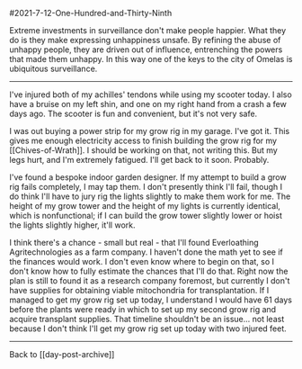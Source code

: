 #2021-7-12-One-Hundred-and-Thirty-Ninth

Extreme investments in surveillance don't make people happier.  What they do is they make expressing unhappiness unsafe.  By refining the abuse of unhappy people, they are driven out of influence, entrenching the powers that made them unhappy.  In this way one of the keys to the city of Omelas is ubiquitous surveillance.

---
I've injured both of my achilles' tendons while using my scooter today.  I also have a bruise on my left shin, and one on my right hand from a crash a few days ago.  The scooter is fun and convenient, but it's not very safe.

I was out buying a power strip for my grow rig in my garage.  I've got it.  This gives me enough electricity access to finish building the grow rig for my [[Chives-of-Wrath]].  I should be working on that, not writing this.  But my legs hurt, and I'm extremely fatigued.  I'll get back to it soon.  Probably.

I've found a bespoke indoor garden designer.  If my attempt to build a grow rig fails completely, I may tap them.  I don't presently think I'll fail, though I do think I'll have to jury rig the lights slightly to make them work for me.  The height of my grow tower and the height of my lights is currently identical, which is nonfunctional; if I can build the grow tower slightly lower or hoist the lights slightly higher, it'll work.

I think there's a chance - small but real - that I'll found Everloathing Agritechnologies as a farm company.  I haven't done the math yet to see if the finances would work.  I don't even know where to begin on that, so I don't know how to fully estimate the chances that I'll do that.  Right now the plan is still to found it as a research company foremost, but currently I don't have supplies for obtaining viable mitochondria for transplantation.  If I managed to get my grow rig set up today, I understand I would have 61 days before the plants were ready in which to set up my second grow rig and acquire transplant supplies.  That timeline shouldn't be an issue... not least because I don't think I'll get my grow rig set up today with two injured feet.

---
Back to [[day-post-archive]]